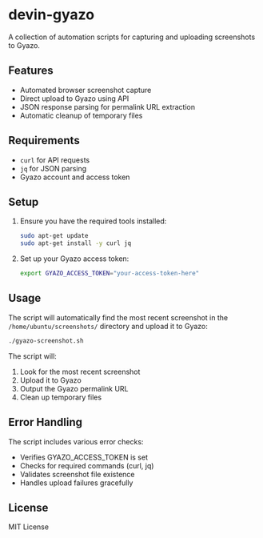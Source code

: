 # devin-gyazo

A collection of automation scripts for capturing and uploading screenshots to Gyazo.

## Features

- Automated browser screenshot capture
- Direct upload to Gyazo using API
- JSON response parsing for permalink URL extraction
- Automatic cleanup of temporary files

## Requirements

- `curl` for API requests
- `jq` for JSON parsing
- Gyazo account and access token

## Setup

1. Ensure you have the required tools installed:
   ```bash
   sudo apt-get update
   sudo apt-get install -y curl jq
   ```

2. Set up your Gyazo access token:
   ```bash
   export GYAZO_ACCESS_TOKEN="your-access-token-here"
   ```

## Usage

The script will automatically find the most recent screenshot in the `/home/ubuntu/screenshots/` directory and upload it to Gyazo:

```bash
./gyazo-screenshot.sh
```

The script will:
1. Look for the most recent screenshot
2. Upload it to Gyazo
3. Output the Gyazo permalink URL
4. Clean up temporary files

## Error Handling

The script includes various error checks:
- Verifies GYAZO_ACCESS_TOKEN is set
- Checks for required commands (curl, jq)
- Validates screenshot file existence
- Handles upload failures gracefully

## License

MIT License
